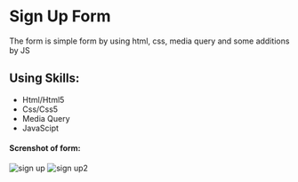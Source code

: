 # Sign Up Form
The form is simple form by using html, css, media query and some additions by JS
## Using Skills:
- Html/Html5
- Css/Css5
- Media Query
- JavaScipt
#### Screnshot of form:
![sign up](https://user-images.githubusercontent.com/63051374/109841020-4fec1800-7c51-11eb-961b-909b78dbea65.jpg)
![sign up2](https://user-images.githubusercontent.com/63051374/109841222-7f028980-7c51-11eb-82ca-9f3211c6f9c3.jpg)

